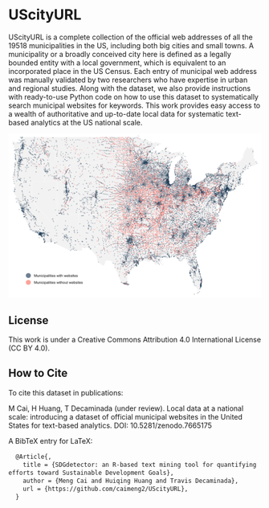 # UScityURL

UScityURL is a complete collection of the official web addresses of all the 19518 municipalities in the US, including both big cities and small towns. A municipality or a broadly conceived city here is defined as a legally bounded entity with a local government, which is equivalent to an incorporated place in the US Census. Each entry of municipal web address was manually validated by two researchers who have expertise in urban and regional studies. Along with the dataset, we also provide instructions with ready-to-use Python code on how to use this dataset to systematically search municipal websites for keywords. This work provides easy access to a wealth of authoritative and up-to-date local data for systematic text-based analytics at the US national scale.

<p align="center">
  <img src="./coverage_map.png" width="700"/>
</p>

## License

This work is under a Creative Commons Attribution 4.0 International License (CC BY 4.0).

## How to Cite

To cite this dataset in publications:

M Cai, H Huang, T Decaminada (under review). Local data at a national scale: introducing a dataset of official municipal websites in the United States for text-based analytics. DOI: 10.5281/zenodo.7665175

A BibTeX entry for LaTeX:

```
  @Article{,
    title = {SDGdetector: an R-based text mining tool for quantifying efforts toward Sustainable Development Goals},
    author = {Meng Cai and Huiqing Huang and Travis Decaminada},
    url = {https://github.com/caimeng2/UScityURL},
  }
```

